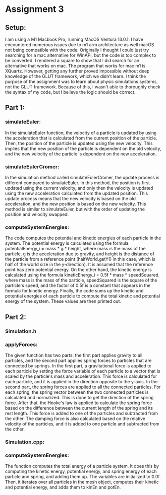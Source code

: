 
# Assignment 3

## Setup:
I am using a M1 Macbook Pro, running MacOS Ventura 13.0.1. I have encountered numerous issues due to m1 arm architecture as well macOS not being compatible with the code. Originally I thought I could just try searching for a mac alternative for WinAPI, but the code is too complex to be converted. I rendered a square to show that I did search for an alternative that works on mac. The program that works for mac m1 is XQuartz. However, getting any further proved impossible without deep knowledge of the GLUT framework, which we didn't learn. I think the purpose of the assignment was to learn about physic simulations systems, not the GLUT framework. Because of this, I wasn't able to thoroughly check the syntax of my code, but I believe the logic should be correct.

## Part 1:

### simulateEuler:
In the simulateEuler function, the velocity of a particle is updated by using the acceleration that is calculated from the current position of the particle. Then, the position of the particle is updated using the new velocity. This implies that the new position of the particle is dependent on the old velocity, and the new velocity of the particle is dependent on the new acceleration.

### simulateEulerCromer:

In the simulation method called simulateEulerCromer, the update process is different compared to simulateEuler. In this method, the position is first updated using the current velocity, and only then the velocity is updated using the new acceleration calculated from the updated position. This update process means that the new velocity is based on the old acceleration, and the new position is based on the new velocity. This method is similar to simulateEuler, but with the order of updating the position and velocity swapped.

### computeSystemEnergies:
The code computes the potential and kinetic energies of each particle in the system. The potential energy is calculated using the formula potentialEnergy_i = mass * g * height, where mass is the mass of the particle, g is the acceleration due to gravity, and height is the distance of the particle from a reference point (halfWorld.getY() in this case, which is half of the world size in the y-direction). It is assumed that the reference point has zero potential energy. On the other hand, the kinetic energy is calculated using the formula kineticEnergy_i = 0.5f * mass * speedSquared, where mass is the mass of the particle, speedSquared is the square of the particle's speed, and the factor of 0.5f is a constant that appears in the formula for kinetic energy. Finally, the code sums up the kinetic and potential energies of each particle to compute the total kinetic and potential energy of the system. These values are then printed out.

## Part 2:

### Simulation.h

### applyForces:
The given function has two parts: the first part applies gravity to all particles, and the second part applies spring forces to particles that are connected by springs. In the first part, a gravitational force is applied to each particle by setting the force variable of each particle to a vector that is scaled by the particle's mass and acceleration. This force is calculated for each particle, and it is applied in the direction opposite to the y-axis. In the second part, the spring forces are applied to all the connected particles. For each spring, the spring vector between the two connected particles is calculated and normalized. This is done to get the direction of the spring force. After that, the Hooke's law is applied to calculate the spring force based on the difference between the current length of the spring and its rest length. This force is added to one of the particles and subtracted from the other. The damping force is also calculated based on the relative velocity of the particles, and it is added to one particle and subtracted from the other.

### Simulation.cpp:

### computeSystemEnergies:
The function computes the total energy of a particle system. It does this by computing the kinetic energy, potential energy, and spring energy of each particle and spring, and adding them up. The variables are initialized to 0.0f. Then, it iterates over all particles in the mesh object, computes their kinetic and potential energy, and adds them to kinEn and potEn.





